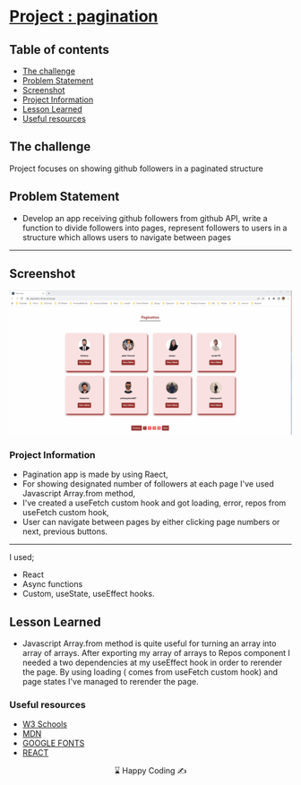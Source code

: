 # [Project : pagination](https://pagination-three.vercel.app/)
## Table of contents

  - [The challenge](#the-challenge)
  - [Problem Statement](#problem-statement)
  - [Screenshot](#screenshot)
  - [Project Information](#project-information)
  - [Lesson Learned](#lesson-learned)
  - [Useful resources](#useful-resources)



## The challenge
Project focuses on showing github followers in a paginated structure

## Problem Statement

- Develop an app receiving github followers from github API, write a function to divide followers into pages, represent followers to users in a structure which allows users to navigate between pages
<hr>




## Screenshot
<p align="center">
<a href="https://pagination-three.vercel.app/"><img src="pagination.gif" alt="gif"></a>
</p>





### Project Information
- Pagination app is made by using Raect,
- For showing designated number of followers at each page I've used Javascript Array.from method,
- I've created a useFetch custom hook and got loading, error, repos from useFetch custom hook,
- User can navigate between pages by either clicking page numbers or next, previous buttons.




------
I used;
- React
- Async functions
- Custom, useState, useEffect hooks.





## Lesson Learned

- Javascript Array.from method is quite useful for turning an array into array of arrays. After exporting my array of arrays to Repos component I needed a two dependencies at my useEffect hook in order to rerender the page. By using loading ( comes from useFetch custom hook) and page states I've managed to rerender the page.

### Useful resources

- [W3 Schools](https://www.w3schools.com/) 
- [MDN](https://developer.mozilla.org/en-US/) 
- [GOOGLE FONTS](https://fonts.google.com/) 
- [REACT](https://reactjs.org/) 












<center> &#8987; Happy Coding  &#9997; </center>
